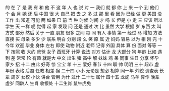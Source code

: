 的
在
了
是
我
有
和
他
不
这
年
人
也
说
对
一
我们
就
都
你
上
来
一个
到
他们
个
会
月
她
还
后
中国
很
大
自己
把
去
之
多
过
那
里
看
因为
已经
做
更
美国
没
工作
出
知道
可能
两
如果
已
前
当
种
时候
时间
才
吗
长
但是
小
走
三
应该
所以
学生
天
一样
呢
觉得
起
家
发现
问
还是
通过
次
比
虽然
大学
根据
岁
东西
太
叫
方式
部分
然后
关于
一直
朋友
很多
之间
每
同
有人
事情
第一
经过
马
增加
方法
直接
买
母亲
多少
少
联系
明白
分别
段
么
笑
原
属
近
妈妈
容易
以为
相
刚
完
十
今年
欢迎
毕业
身体
左右
即使
动物
附近
老师
记得
外国
具体
算
份
面对
等等
一下
按照
收
大约
爸爸
女子
西班牙
计算
说法
对方
估计
龙
大部分
狗
年龄
比如
遇到
差
常常
轮
有趣
就是大
中文
出生
猪
高中
解
妹妹
鸡
呆
同事
生日
分享
怀孕
家乡
招
十二
由此
好奇
惊
宝宝
羊
十三
爱好
春节
十四
聊
帅
明明
三十
超市
虚
年份
表格
后裔
任教
相差
猴
二十四
小小
无论是
想必
相算
同一年
外貌
调查表
长辈
周岁
女校
小伙
讲台
管用
为什
过什
二十七
属什
四十五
龙蛇
马羊
算作
晚辈
虚岁
同龄人
生肖
收银处
十二生肖
鼠牛虎兔
